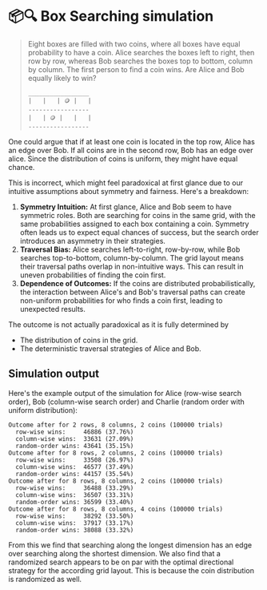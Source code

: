 # 📦🔍 Box Searching simulation

> Eight boxes are filled with two coins, where all boxes have equal
probability to have a coin. Alice searches the boxes left to right,
then row by row, whereas Bob searches the boxes top to bottom,
column by column. The first person to find a coin wins.
Are Alice and Bob equally likely to win?
> 
> ```text
> _________________
> |   |   | 🪙 |   |
> -----------------
> |   | 🪙 |   |   |
> -----------------
> ```

One could argue that if at least one coin is located in the top row, Alice
has an edge over Bob. If all coins are in the second row, Bob has an edge over
alice. Since the distribution of coins is uniform, they might have equal chance.

This is incorrect, which might feel paradoxical at first glance due to our
intuitive assumptions about symmetry and fairness. Here's a breakdown:

1. **Symmetry Intuition:**
  At first glance, Alice and Bob seem to have symmetric roles. Both are searching for coins in the same grid, with the same probabilities assigned to each box containing a coin.
  Symmetry often leads us to expect equal chances of success, but the search order introduces an asymmetry in their strategies.
2. **Traversal Bias:**
  Alice searches left-to-right, row-by-row, while Bob searches top-to-bottom, column-by-column. The grid layout means their traversal paths overlap in non-intuitive ways. This can result in uneven probabilities of finding the coin first.
3. **Dependence of Outcomes:**
  If the coins are distributed probabilistically, the interaction between Alice's and Bob's traversal paths can create non-uniform probabilities for who finds a coin first, leading to unexpected results.

The outcome is not actually paradoxical as it is fully determined by
* The distribution of coins in the grid.
* The deterministic traversal strategies of Alice and Bob.

## Simulation output

Here's the example output of the simulation for Alice (row-wise search order),
Bob (column-wise search order) and Charlie (random order with uniform distribution):

```text
Outcome after for 2 rows, 8 columns, 2 coins (100000 trials)
  row-wise wins:     46886 (37.76%)
  column-wise wins:  33631 (27.09%)
  random-order wins: 43641 (35.15%)
Outcome after for 8 rows, 2 columns, 2 coins (100000 trials)
  row-wise wins:     33508 (26.97%)
  column-wise wins:  46577 (37.49%)
  random-order wins: 44157 (35.54%)
Outcome after for 8 rows, 8 columns, 2 coins (100000 trials)
  row-wise wins:     36488 (33.29%)
  column-wise wins:  36507 (33.31%)
  random-order wins: 36599 (33.40%)
Outcome after for 8 rows, 8 columns, 4 coins (100000 trials)
  row-wise wins:     38292 (33.50%)
  column-wise wins:  37917 (33.17%)
  random-order wins: 38088 (33.32%)
```

From this we find that searching along the longest dimension has an edge
over searching along the shortest dimension. We also find that a randomized search
appears to be on par with the optimal directional strategy for the according
grid layout. This is because the coin distribution is randomized as well.